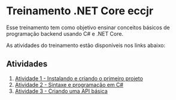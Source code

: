 # Treinamento .NET Core eccjr

Esse treinamento tem como objetivo ensinar conceitos básicos de programação backend usando C# e .NET Core.

As atividades do treinamento estão disponíveis nos links abaixo:

## Atividades

1. [Atividade 1 - Instalando e criando o primeiro projeto](./atividade_1.md)
2. [Atividade 2 - Sintaxe e programação em C#](./atividade_2.md)
2. [Atividade 3 - Criando uma API básica](./atividade_3.md)
